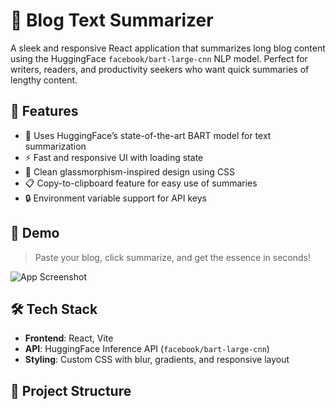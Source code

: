 # 📝 Blog Text Summarizer

A sleek and responsive React application that summarizes long blog content using the HuggingFace `facebook/bart-large-cnn` NLP model. Perfect for writers, readers, and productivity seekers who want quick summaries of lengthy content.

## 🚀 Features

- 🧠 Uses HuggingFace’s state-of-the-art BART model for text summarization
- ⚡ Fast and responsive UI with loading state
- 🎨 Clean glassmorphism-inspired design using CSS
- 📋 Copy-to-clipboard feature for easy use of summaries
- 🔒 Environment variable support for API keys

## 📸 Demo

> Paste your blog, click summarize, and get the essence in seconds!

![App Screenshot](https://your-screenshot-link-if-any.png)

## 🛠️ Tech Stack

- **Frontend**: React, Vite
- **API**: HuggingFace Inference API (`facebook/bart-large-cnn`)
- **Styling**: Custom CSS with blur, gradients, and responsive layout

## 📂 Project Structure

